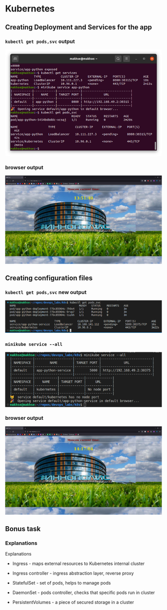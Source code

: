 # Kubernetes

## Creating Deployment and Services for the app

### ```kubectl get pods,svc``` output

![get_pods](/k8s/images/terminal1.png)

### browser output

![browser](/k8s/images/web1.png)

## Creating configuration files

### ```kubectl get pods,svc``` new output

![out](/k8s/images/terminal2.png)

### ```minikube service --all```

![all](/k8s/images/terminal3.png)

### browser output

![browser](/k8s/images/web2.png)

## Bonus task

### Explanations

Explanations

* Ingress - maps external resources to Kubernetes internal cluster

* Ingress controller - ingress abstraction layer, reverse proxy

* StatefulSet - set of pods, helps to manage pods

* DaemonSet - pods controller, checks that specific pods run in 
cluster

* PersistentVolumes - a piece of secured storage in a cluster
